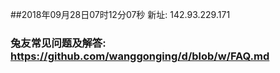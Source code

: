 ##2018年09月28日07时12分07秒 新址: 142.93.229.171
### 兔友常见问题及解答: https://github.com/wanggonging/d/blob/w/FAQ.md
